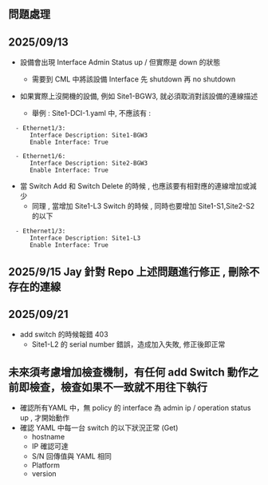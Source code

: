 ## 問題處理

## 2025/09/13

- 設備會出現 Interface Admin Status up / 但實際是 down 的狀態
  - 需要到 CML 中將該設備 Interface 先 shutdown 再 no shutdown

- 如果實際上沒開機的設備, 例如 Site1-BGW3, 就必須取消對該設備的連線描述
  - 舉例 : Site1-DCI-1.yaml 中, 不應該有 :
  
```
  - Ethernet1/3:
      Interface Description: Site1-BGW3
      Enable Interface: True

  - Ethernet1/6:
      Interface Description: Site2-BGW3
      Enable Interface: True

```
- 當 Switch Add 和 Switch Delete 的時候 , 也應該要有相對應的連線增加或減少
  - 同理 , 當增加 Site1-L3 Switch 的時候 , 同時也要增加 Site1-S1,Site2-S2 的以下

```
  - Ethernet1/3:
      Interface Description: Site1-L3
      Enable Interface: True
```

## 2025/9/15 Jay 針對 Repo 上述問題進行修正 , 刪除不存在的連線

## 2025/09/21 
- add switch 的時候報錯 403
  - Site1-L2 的 serial number 錯誤，造成加入失敗, 修正後即正常

## 未來須考慮增加檢查機制，有任何 add Switch 動作之前即檢查，檢查如果不一致就不用往下執行

- 確認所有YAML 中，無 policy 的 interface 為 admin ip / operation status up , 才開始動作
- 確認 YAML 中每一台 switch 的以下狀況正常 (Get)
  - hostname
  - IP 確認可達
  - S/N 回傳值與 YAML 相同
  - Platform
  - version

  









